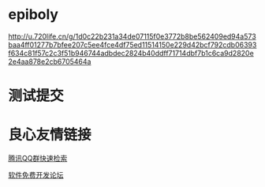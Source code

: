 # epiboly
http://u.720life.cn/g/1d0c22b231a34de07115f0e3772b8be562409ed94a573baa4ff01277b7bfee207c5ee4fce4df75ed11514150e229d42bcf792cdb06393f634c81f57c2c3f51b946744adbdec2824b40ddff71714dbf7b1c6ca9d2820e2e4aa878e2cb6705464a 
# 测试提交


 # 良心友情链接

[腾讯QQ群快速检索](http://u.720life.cn/s/8cf73f7c)

[软件免费开发论坛](http://u.720life.cn/s/bbb01dc0)